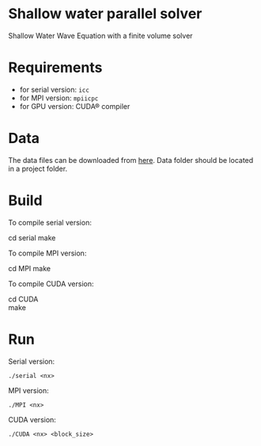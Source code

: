 # Shallow water parallel solver 
Shallow Water Wave Equation with a finite volume solver

Requirements
====

- for serial version: `icc`
- for MPI version: `mpiicpc`
- for GPU version: CUDA® compiler

Data
====

The data files can be downloaded from [here](https://drive.switch.ch/index.php/s/7QFOGwphJun6mln). Data folder should be located in a project folder.

Build
====
To compile serial version:

cd serial
make

To compile MPI version:
	
cd MPI
make 
	
To compile CUDA version:

cd CUDA      
make

Run
====
Serial version:

```
./serial <nx>

```

MPI version:

```
./MPI <nx>

```

CUDA version:

```
./CUDA <nx> <block_size>

```

